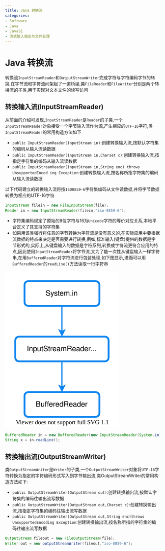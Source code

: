 ```yaml
---
title: Java 转换流
categories:
- Software
- Java
- JavaSE
- 流式输入输出与文件处理
---
```

# Java 转换流

转换流`InputStreamReader`和`OutputStreamWriter`完成字符与字符编码字节的转换,在字节流和字符流间架起了一道桥梁,类`FileReader`和`FileWriter`分别是两个转换流的子类,用于实现对文本文件的读写访问

## 转换输入流(InputStreamReader)

从前面的介绍可发现,`InputStreamReader`是`Reader`的子类,一个`InputStreamReader`对象接受一个字节输入流作为源,产生相应的`UTF-16`字符,类`InputStreamReader`的常用构造方法如下

- `public InputStreamReader(InputStream in)`:创建转换输入流,按默认字符集的编码从输入流读数据
- `public InputStreamReader(InputStream in,Charset c)`:创建转换输入流,按指定字符集的编码从输入流读数据
- `public InputStreamReader(InputStream in,String enc) throws UnsupportedEncod ing Exception`:创建转换输入流,按名称所指字符集的编码从输入流读数据

以下代码建立的转换输入流将按`ISO8859-6`字符集编码从文件读数据,并将字节数据转换为相应的UTF-16字符

```java
InputStream filein = new FileInputStream(file);
Reader in = new InputStreamReader(filein,"iso-8859-6");
```

- 字符集编码规定了原始的8位字符与16为`Unicode`字符的等价对应关系,本地平台定义了其支持的字符集
- 如果用该类强行将任意的字节转换为字符流是没有意义的,在实际应用中要根据流数据的特点来决定是否需要进行转换,例如,标准输入(键盘)提供的数据是字节形式的,实际上,从键盘输入的数据是字符系列,转换成字符流更符合应用的特点,因此使用`InputStreamReader`将字节流,又为了能一次性从键盘输入一样字符串,在用`BufferedReader`对字符流进行包装处理,如下图显示,进而可以用`BufferedReader`的`readLine()`方法读取一行字符串


![](https://raw.githubusercontent.com/LuShan123888/Files/main/Pictures/2020-12-10-2020-11-07-Component-Page-2-4724113.svg)

```java
BufferedReader in = new BufferedReader(new InputStreamReader(System.in));
String x = in.readLine();
```

## 转换输出流(OutputStreamWriter)

类`OutputStreamWriter`是`Writer`的子类,一个`OutputStreamWriter`对象将`UTF-16`字符转换为指定的字符编码形式写入到字节输出流,类OutputStreamWriter的常用构造方法如下:

- `public OutputStreamWriter(OutputStream out)`:创建转换输出流,按默认字符集的编码往输出流写数据
- `public OutputStreamWriter(OutputStream out,Charset c)`:创建转换输出流,按指定字符集的编码往输出流写数据
- `public OutputStreamWriter(OutputStream out,String enc)throws UnsupportedEncoding Exception`:创建转换输出流,按名称所指的字符集的编码往输出流写数据

```java
OutputStream fileout = new FileOutputStream(file);
Writer out = new outputStreamWriter(fileout,"iso-8859-6");
```

